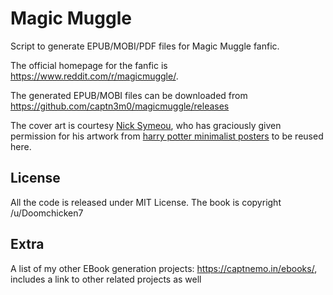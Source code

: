 # Magic Muggle

Script to generate EPUB/MOBI/PDF files for Magic Muggle fanfic.

The official homepage for the fanfic is <https://www.reddit.com/r/magicmuggle/>.

The generated EPUB/MOBI files can be downloaded from <https://github.com/captn3m0/magicmuggle/releases>

The cover art is courtesy [Nick Symeou][artist], who has graciously given
permission for his artwork from [harry potter minimalist posters][posters]
to be reused here.

## License

All the code is released under MIT License. The book is copyright /u/Doomchicken7

[artist]: http://www.nicksymeou.com/
[posters]: https://www.behance.net/gallery/1837029/Harry-Potter-Minimalist-Posters


## Extra

A list of my other EBook generation projects: https://captnemo.in/ebooks/, includes a link to other related projects as well

